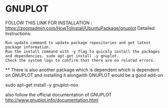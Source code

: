 # GNUPLOT
FOLLOW THIS LINK FOR INSTALLATION : https://zoomadmin.com/HowToInstall/UbuntuPackage/gnuplot
Detailed Instructions:

    Run update command to update package repositories and get latest package information.
    Run the install command with -y flag to quickly install the packages and dependencies. sudo apt-get install -y gnuplot.
    Check the system logs to confirm that there are no related errors.

** There is also another package which is dependent which is dependent on GNUPLOT and installing it alongwith GNUPLOT would be a good add-on

sudo apt-get install -y gnuplot-nox


also follow the official documentation of GNUPLOT
http://www.gnuplot.info/documentation.html

